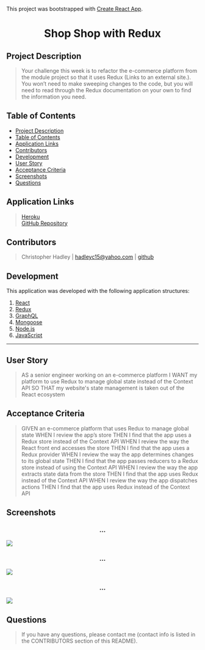This project was bootstrapped with [Create React App](https://github.com/facebook/create-react-app).

# <div align="center">**Shop Shop with Redux**</div>

## **Project Description**
> Your challenge this week is to refactor the e-commerce platform from the module project so that it uses Redux (Links to an external site.). You won’t need to make sweeping changes to the code, but you will need to read through the Redux documentation on your own to find the information you need. 

## **Table of Contents** 
* [Project Description](#project-description)  
* [Table of Contents](#table-of-contents)  
* [Application Links](#application-links)  
* [Contributors](#contributors)  
* [Development](#development)  
* [User Story](#user-story)  
* [Acceptance Criteria](#acceptance-criteria)  
* [Screenshots](#screenshots)
* [Questions](#questions)  

## **Application Links**
> [Heroku](https://cryptic-caverns-38784.herokuapp.com/)  
> [GitHub Repository](https://github.com/hadleyc15/shop-shop)

## **Contributors** 
> Christopher Hadley | <hadleyc15@yahoo.com> | [github](https://github.com/hadleyc15)    

## **Development**
This application was developed with the following application structures:

1. [React](https://reactjs.org/docs/getting-started.html)
2. [Redux](https://redux.js.org/)
3. [GraphQL](https://graphql.org/learn/)
4. [Mongoose](https://mongoosejs.com/docs/api.html)
5. [Node.js](https://nodejs.org/en/docs/)
6. [JavaScript](https://developer.mozilla.org/en-US/docs/Web/JavaScript)

---

## **User Story**

> AS a senior engineer working on an e-commerce platform
> I WANT my platform to use Redux to manage global state instead of the Context API
> SO THAT my website's state management is taken out of the React ecosystem

## **Acceptance Criteria**
> GIVEN an e-commerce platform that uses Redux to manage global state
> WHEN I review the app’s store
> THEN I find that the app uses a Redux store instead of the Context API
> WHEN I review the way the React front end accesses the store
> THEN I find that the app uses a Redux provider
> WHEN I review the way the app determines changes to its global state
> THEN I find that the app passes reducers to a Redux store instead of using the Context API
> WHEN I review the way the app extracts state data from the store
> THEN I find that the app uses Redux instead of the Context API
> WHEN I review the way the app dispatches actions
> THEN I find that the app uses Redux instead of the Context API


## **Screenshots**

### <div align="center">**...**</div>
<img src="/assets/images/Screenshot%20().png" />

### <div align="center">**...**</div>
<img src="/assets/images/Screenshot%20().png" />

### <div align="center">**...**</div>
<img src="/assets/images/Screenshot%20().png" />


## **Questions**
>If you have any questions, please contact me (contact info is listed in the CONTRIBUTORS section of this README).
